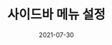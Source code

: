 ---
layout: single
title:  "사이드바 메뉴 설정"
folder: "jekyll"
categories:
  - jekyll
tags: [blog, jekyll]

author_profile: true
sidebar:
  nav: "docs"

toc: true
toc_label: "목록"
toc_icon: "bars"
toc_sticky: true

date: 2021-07-30
---